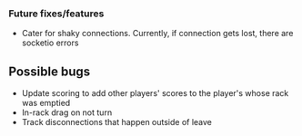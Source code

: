 ### Future fixes/features
- Cater for shaky connections. Currently, if connection gets lost,
  there are socketio errors

## Possible bugs
- Update scoring to add other players' scores to the player's whose rack was emptied
- In-rack drag on not turn
- Track disconnections that happen outside of leave
